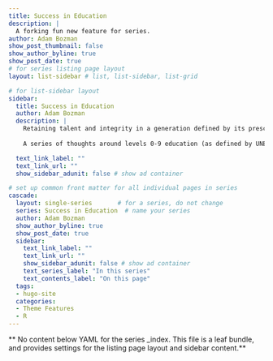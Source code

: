 ```yaml
---
title: Success in Education
description: |
  A forking fun new feature for series.
author: Adam Bozman
show_post_thumbnail: false
show_author_byline: true
show_post_date: true
# for series listing page layout
layout: list-sidebar # list, list-sidebar, list-grid

# for list-sidebar layout
sidebar: 
  title: Success in Education
  author: Adam Bozman
  description: |
    Retaining talent and integrity in a generation defined by its prescription for change.
    
    A series of thoughts around levels 0-9 education (as defined by UNESCO and the International Standard Classification of Education [ISCED](http://uis.unesco.org/en/topic/international-standard-classification-education-isced)) within the United States.  

  text_link_label: ""
  text_link_url: ""
  show_sidebar_adunit: false # show ad container

# set up common front matter for all individual pages in series
cascade:
  layout: single-series       # for a series, do not change
  series: Success in Education  # name your series
  author: Adam Bozman
  show_author_byline: true
  show_post_date: true
  sidebar:
    text_link_label: ""
    text_link_url: ""
    show_sidebar_adunit: false # show ad container
    text_series_label: "In this series" 
    text_contents_label: "On this page" 
  tags:
  - hugo-site
  categories:
  - Theme Features
  - R
---
```


** No content below YAML for the series _index. This file is a leaf bundle, and provides settings for the listing page layout and sidebar content.**
